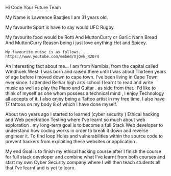 Hi Code Your Future Team

My Name is Lawrence Baatjies I am 31 years old.

  My favourite Sport is have to say would UFC Rugby.

  My favourite food would be Rotti And MuttonCurry or Garlic Nann Bread And MuttonCurry Reason being i just love anything Hot and Spicey.

    My favourite muisc is as follows... https://www.youtube.com/embed/XjQvk_R20r4

   
An interesting fact about me...
I am from Namibia, from the capital called Windhoek West. I was born and raised there until I was about Thirteen years of age before i moved down to cape town.
I've been living in Cape Town ever since.
I attended Belhar high arts school
I learnt to read and write music as well as play the Piano and Guitar . as side from that..
I'd like to think of myself as one whom possess a technical mind ,  I enjoy Technology all accepts of it.
I also enjoy being a Tattoo artist in my free time, I also have 17 tattoos on my body 8 of which I have done myself.

About two years ago I started to learned   (cyber security ) Ethical hacking and Web penetration Testing where I’ve learnt so much about web exploration .
my long-term goal is to become a full Stack Web developer to understand how coding works in order to break it down and reverse engineer it. To find loop Holes and vulnerabilities within the source code to prevent hackers from exploiting these websites or application .

My end Goal is to finish my ethical hacking course after I finish the course for full stack developer and combine what I’ve learnt from both courses and start my own Cyber Security company where I will then teach students all that I’ve learnt and is yet to learn.



